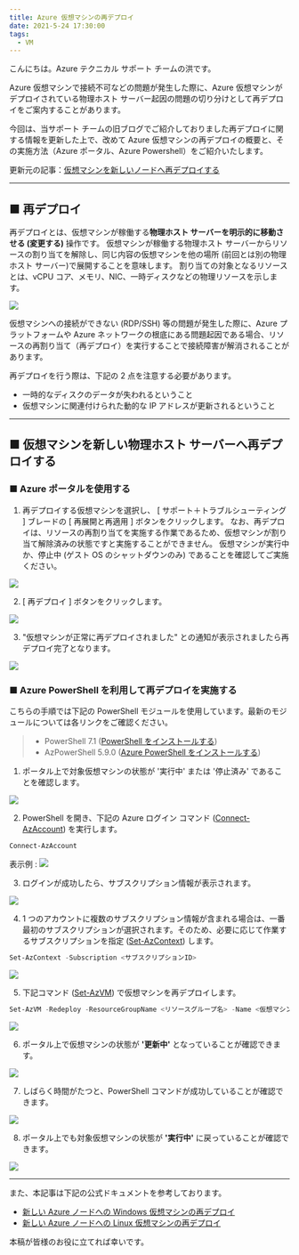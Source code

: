 ```yaml
---
title: Azure 仮想マシンの再デプロイ
date: 2021-5-24 17:30:00
tags:
  - VM
---
```


こんにちは。Azure テクニカル サポート チームの洪です。

Azure 仮想マシンで接続不可などの問題が発生した際に、Azure 仮想マシンがデプロイされている物理ホスト サーバー起因の問題の切り分けとして再デプロイをご案内することがあります。

今回は、当サポート チームの旧ブログでご紹介しておりました再デプロイに関する情報を更新した上で、改めて Azure 仮想マシンの再デプロイの概要と、その実施方法（Azure ポータル、Azure Powershell）をご紹介いたします。

更新元の記事：[仮想マシンを新しいノードへ再デプロイする](https://jpaztech1.z11.web.core.windows.net/%E4%BB%AE%E6%83%B3%E3%83%9E%E3%82%B7%E3%83%B3%E3%82%92%E6%96%B0%E3%81%97%E3%81%84%E3%83%8E%E3%83%BC%E3%83%89%E3%81%B8%E5%86%8D%E3%83%87%E3%83%97%E3%83%AD%E3%82%A4%E3%81%99%E3%82%8B.html)

<!--more-->

---

## ■ 再デプロイ
再デプロイとは、仮想マシンが稼働する**物理ホスト サーバーを明示的に移動させる (変更する)** 操作です。
仮想マシンが稼働する物理ホスト サーバーからリソースの割り当てを解除し、同じ内容の仮想マシンを他の場所 (前回とは別の物理ホスト サーバー)で展開することを意味します。
割り当ての対象となるリソースとは、vCPU コア、メモリ、NIC、一時ディスクなどの物理リソースを示します。

![](./vm-redeploy/Redeploy-Virtual-Machine-to-new-Azure-node.jpg)

仮想マシンへの接続ができない (RDP/SSH) 等の問題が発生した際に、Azure プラットフォームや Azure ネットワークの根底にある問題起因である場合、リソースの再割り当て（再デプロイ）を実行することで接続障害が解消されることがあります。

再デプロイを行う際は、下記の 2 点を注意する必要があります。

- 一時的なディスクのデータが失われるということ
- 仮想マシンに関連付けられた動的な IP アドレスが更新されるということ

---

## ■ 仮想マシンを新しい物理ホスト サーバーへ再デプロイする

### ■ Azure ポータルを使用する

1. 再デプロイする仮想マシンを選択し、 [ サポート＋トラブルシューティング ] ブレードの [ 再展開と再適用 ] ボタンをクリックします。
なお、再デプロイは、リソースの再割り当てを実施する作業であるため、仮想マシンが割り当て解除済みの状態ですと実施することができません。
仮想マシンが実行中か、停止中 (ゲスト OS のシャットダウンのみ) であることを確認してご実施ください。

![](./vm-redeploy/vm-redeploy-portal-1.png)

2. [ 再デプロイ ] ボタンをクリックします。

![](./vm-redeploy/vm-redeploy-portal-2.png)

3. "仮想マシンが正常に再デプロイされました" との通知が表示されましたら再デプロイ完了となります。

![](./vm-redeploy/vm-redeploy-portal-3.png)

### ■ Azure PowerShell を利用して再デプロイを実施する
こちらの手順では下記の PowerShell モジュールを使用しています。最新のモジュールについては各リンクをご確認ください。

>- PowerShell 7.1 
>([PowerShell をインストールする](https://docs.microsoft.com/ja-jp/powershell/scripting/install/installing-powershell))
>- AzPowerShell 5.9.0
>([Azure PowerShell をインストールする](https://docs.microsoft.com/ja-jp/powershell/azure/install-az-ps))


1. ポータル上で対象仮想マシンの状態が '実行中' または '停止済み' であることを確認します。

![](./vm-redeploy/vm-redeploy-powershell-1.png)

2. PowerShell を開き、下記の Azure ログイン コマンド ([Connect-AzAccount](https://docs.microsoft.com/en-us/powershell/module/az.accounts/Connect-AzAccount?view=azps-5.9.0)) を実行します。

```PowerShell
Connect-AzAccount
```

表示例 :
![](./vm-redeploy/vm-redeploy-powershell-2.png)

3. ログインが成功したら、サブスクリプション情報が表示されます。

![](./vm-redeploy/vm-redeploy-powershell-3.png)

4. 1 つのアカウントに複数のサブスクリプション情報が含まれる場合は、一番最初のサブスクリプションが選択されます。そのため、必要に応じて作業するサブスクリプションを指定 ([Set-AzContext](https://docs.microsoft.com/en-us/powershell/module/az.accounts/Set-AzContext?view=azps-5.9.0)) します。

```PowerShell
Set-AzContext -Subscription <サブスクリプションID>
```

![](./vm-redeploy/vm-redeploy-powershell-4.png)

5. 下記コマンド ([Set-AzVM](https://docs.microsoft.com/en-us/powershell/module/az.compute/set-azvm?view=azps-5.9.0#:~:text=The%20Set-AzVM%20cmdlet%20marks%20a%20virtual%20machine%20as,and%20use%20Sysprep%20to%20prepare%20the%20hard%20disk.)) で仮想マシンを再デプロイします。

```PowerShell
Set-AzVM -Redeploy -ResourceGroupName <リソースグループ名> -Name <仮想マシン名>
```

  ![](./vm-redeploy/vm-redeploy-powershell-5.png)


6. ポータル上で仮想マシンの状態が **'更新中'** となっていることが確認できます。

![](./vm-redeploy/vm-redeploy-powershell-6.png)

7. しばらく時間がたつと、PowerShell コマンドが成功していることが確認できます。

![](./vm-redeploy/vm-redeploy-powershell-7.png)

8. ポータル上でも対象仮想マシンの状態が **'実行中'** に戻っていることが確認できます。

![](./vm-redeploy/vm-redeploy-powershell-8.png)

---

また、本記事は下記の公式ドキュメントを参考しております。

- [新しい Azure ノードへの Windows 仮想マシンの再デプロイ](https://docs.microsoft.com/ja-jp/troubleshoot/azure/virtual-machines/redeploy-to-new-node-windows)
- [新しい Azure ノードへの Linux 仮想マシンの再デプロイ](https://docs.microsoft.com/ja-jp/troubleshoot/azure/virtual-machines/redeploy-to-new-node-linux)

本稿が皆様のお役に立てれば幸いです。
